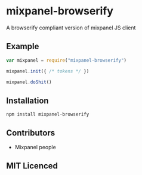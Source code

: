 # mixpanel-browserify

<!-- [![build status][1]][2] [![dependency status][3]][4]

[![browser support][5]][6] -->

A browserify compliant version of mixpanel JS client

## Example

```js
var mixpanel = require("mixpanel-browserify")

mixpanel.init({ /* tokens */ })

mixpanel.doShit()
```

## Installation

`npm install mixpanel-browserify`

## Contributors

 - Mixpanel people

## MIT Licenced

  [1]: https://secure.travis-ci.org/Colingo/mixpanel-browserify.png
  [2]: http://travis-ci.org/Colingo/mixpanel-browserify
  [3]: http://david-dm.org/Colingo/mixpanel-browserify/status.png
  [4]: http://david-dm.org/Colingo/mixpanel-browserify
  [5]: http://ci.testling.com/Colingo/mixpanel-browserify.png
  [6]: http://ci.testling.com/Colingo/mixpanel-browserify
